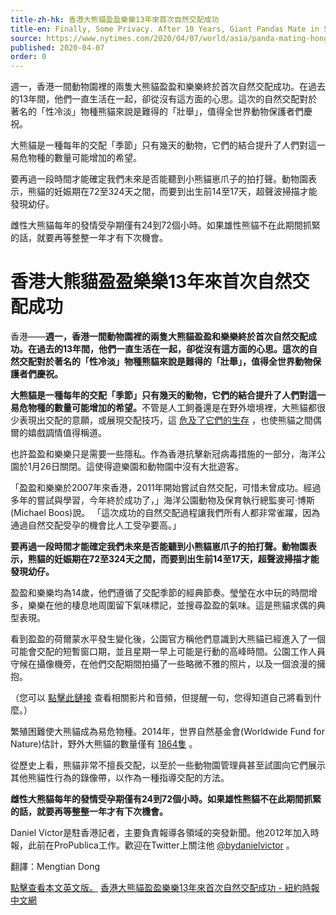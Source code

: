 ```yaml
---
title-zh-hk: 香港大熊貓盈盈樂樂13年來首次自然交配成功
title-en: Finally, Some Privacy. After 10 Years, Giant Pandas Mate in Shuttered Zoo
source: https://www.nytimes.com/2020/04/07/world/asia/panda-mating-hong-kong.html
published: 2020-04-07
order: 0
---
```

週一，香港一間動物園裡的兩隻大熊貓盈盈和樂樂終於首次自然交配成功。在過去的13年間，他們一直生活在一起，卻從沒有這方面的心思。這次的自然交配對於著名的「性冷淡」物種熊貓來說是難得的「壯舉」，值得全世界動物保護者們慶祝。

大熊貓是一種每年的交配「季節」只有幾天的動物，它們的結合提升了人們對這一易危物種的數量可能增加的希望。

要再過一段時間才能確定我們未來是否能聽到小熊貓崽爪子的拍打聲。動物園表示，熊貓的妊娠期在72至324天之間，而要到出生前14至17天，超聲波掃描才能發現幼仔。

雌性大熊貓每年的發情受孕期僅有24到72個小時。如果雄性熊貓不在此期間抓緊的話，就要再等整整一年才有下次機會。
<!-- end -->
# 香港大熊貓盈盈樂樂13年來首次自然交配成功

香港——<strong>週一，香港一間動物園裡的兩隻大熊貓盈盈和樂樂終於首次自然交配成功。在過去的13年間，他們一直生活在一起，卻從沒有這方面的心思。這次的自然交配對於著名的「性冷淡」物種熊貓來說是難得的「壯舉」，值得全世界動物保護者們慶祝。</strong>

<strong>大熊貓是一種每年的交配「季節」只有幾天的動物，它們的結合提升了人們對這一易危物種的數量可能增加的希望。</strong>不管是人工飼養還是在野外壞境裡，大熊貓都很少表現出交配的意願，或展現交配技巧，這 [危及了它們的生存](https://www.nytimes.com/2016/10/01/world/what-in-the-world/lousy-libidos-why-do-pandas-have-so-little-sex.html) ，也使熊貓之間偶爾的嬉戲調情值得稱道。

也許盈盈和樂樂只是需要一些隱私。作為香港抗擊新冠病毒措施的一部分，海洋公園於1月26日關閉。這使得遊樂園和動物園中沒有大批遊客。

「盈盈和樂樂於2007年來香港，2011年開始嘗試自然交配，可惜未曾成功。經過多年的嘗試與學習，今年終於成功了，」海洋公園動物及保育執行總監麥可·博斯(Michael Boos)說。 「這次成功的自然交配過程讓我們所有人都非常雀躍，因為通過自然交配受孕的機會比人工受孕要高。」

<strong>要再過一段時間才能確定我們未來是否能聽到小熊貓崽爪子的拍打聲。動物園表示，熊貓的妊娠期在72至324天之間，而要到出生前14至17天，超聲波掃描才能發現幼仔。</strong>

盈盈和樂樂均為14歲，他們遵循了交配季節的經典節奏。瑩瑩在水中玩的時間增多，樂樂在他的棲息地周圍留下氣味標記，並搜尋盈盈的氣味。這是熊貓求偶的典型表現。

看到盈盈的荷爾蒙水平發生變化後，公園官方稱他們意識到大熊貓已經進入了一個可能會交配的短暫窗口期，並且星期一早上可能是行動的高峰時間。公園工作人員守候在攝像機旁，在他們交配期間拍攝了一些略微不雅的照片，以及一個浪漫的擁抱。

（您可以 [點擊此鏈接](https://twitter.com/HongKongFP/status/1247175409902342145) 查看相關影片和音頻，但提醒一句，您得知道自己將看到什麼。）

繁殖困難使大熊貓成為易危物種。2014年，世界自然基金會(Worldwide Fund for Nature)估計，野外大熊貓的數量僅有 [1864隻](https://wwf.panda.org/knowledge_hub/endangered_species/giant_panda/panda/how_many_are_left_in_the_wild_population/) 。

從歷史上看，熊貓非常不擅長交配，以至於一些動物園管理員甚至試圖向它們展示其他熊貓性行為的錄像帶，以作為一種指導交配的方法。

<strong>雌性大熊貓每年的發情受孕期僅有24到72個小時。如果雄性熊貓不在此期間抓緊的話，就要再等整整一年才有下次機會。</strong>

Daniel Victor是駐香港記者，主要負責報導各領域的突發新聞。他2012年加入時報，此前在ProPublica工作。歡迎在Twitter上關注他  [@bydanielvictor](https://twitter.com/bydanielvictor) 。

翻譯：Mengtian Dong

[點擊查看本文英文版。](http://www.nytimes.com/2020/04/07/world/asia/panda-mating-hong-kong.html)
[香港大熊貓盈盈樂樂13年來首次自然交配成功 - 紐約時報中文網](https://cn.nytimes.com/china/20200408/panda-mating-hong-kong/zh-hant/)